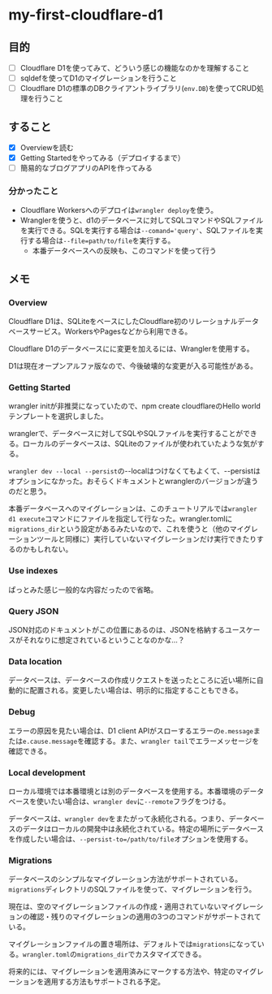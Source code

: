 # my-first-cloudflare-d1

## 目的

- [ ] Cloudflare D1を使ってみて、どういう感じの機能なのかを理解すること
- [ ] sqldefを使ってD1のマイグレーションを行うこと
- [ ] Cloudflare D1の標準のDBクライアントライブラリ(`env.DB`)を使ってCRUD処理を行うこと

## すること

- [x] Overviewを読む
- [x] Getting Startedをやってみる（デプロイするまで）
- [ ] 簡易的なブログアプリのAPIを作ってみる

### 分かったこと

- Cloudflare Workersへのデプロイは`wrangler deploy`を使う。
- Wranglerを使うと、d1のデータベースに対してSQLコマンドやSQLファイルを実行できる。SQLを実行する場合は`--comand='query'`、SQLファイルを実行する場合は`--file=path/to/file`を実行する。
  - 本番データベースへの反映も、このコマンドを使って行う

## メモ

### Overview

Cloudflare D1は、SQLiteをベースにしたCloudflare初のリレーショナルデータベースサービス。WorkersやPagesなどから利用できる。

Cloudflare D1のデータベースにに変更を加えるには、Wranglerを使用する。

D1は現在オープンアルファ版なので、今後破壊的な変更が入る可能性がある。

### Getting Started

wrangler initが非推奨になっていたので、npm create cloudflareのHello worldテンプレートを選択しました。

wranglerで、データベースに対してSQLやSQLファイルを実行することができる。ローカルのデータベースは、SQLiteのファイルが使われていたような気がする。

`wrangler dev --local --persist`の--localはつけなくてもよくて、--persistはオプションになかった。おそらくドキュメントとwranglerのバージョンが違うのだと思う。

本番データベースへのマイグレーションは、このチュートリアルでは`wrangler d1 execute`コマンドにファイルを指定して行なった。wrangler.tomlに`migrations_dir`という設定があるみたいなので、これを使うと（他のマイグレーションツールと同様に）実行していないマイグレーションだけ実行できたりするのかもしれない。

### Use indexes

ぱっとみた感じ一般的な内容だったので省略。

### Query JSON

JSON対応のドキュメントがこの位置にあるのは、JSONを格納するユースケースがそれなりに想定されているということなのかな...？

### Data location

データベースは、データベースの作成リクエストを送ったところに近い場所に自動的に配置される。変更したい場合は、明示的に指定することもできる。

### Debug

エラーの原因を見たい場合は、D1 client APIがスローするエラーの`e.message`または`e.cause.message`を確認する。また、`wrangler tail`でエラーメッセージを確認できる。

### Local development

ローカル環境では本番環境とは別のデータベースを使用する。本番環境のデータベースを使いたい場合は、`wrangler dev`に`--remote`フラグをつける。

データベースは、`wrangler dev`をまたがって永続化される。つまり、データベースのデータはローカルの開発中は永続化されている。特定の場所にデータベースを作成したい場合は、`--persist-to=/path/to/file`オプションを使用する。

### Migrations

データベースのシンプルなマイグレーション方法がサポートされている。`migrations`ディレクトリのSQLファイルを使って、マイグレーションを行う。

現在は、空のマイグレーションファイルの作成・適用されていないマイグレーションの確認・残りのマイグレーションの適用の3つのコマンドがサポートされている。

マイグレーションファイルの置き場所は、デフォルトでは`migrations`になっている。`wrangler.toml`の`migrations_dir`でカスタマイズできる。

将来的には、マイグレーションを適用済みにマークする方法や、特定のマイグレーションを適用する方法もサポートされる予定。
